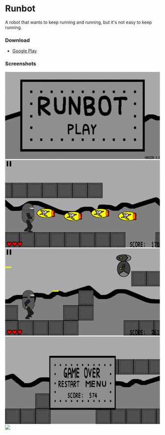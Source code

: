 # Runbot
A robot that wants to keep running and running, but it's not easy to keep running.

### Download
- [Google Play](https://play.google.com/store/apps/details?id=net.rio.runbot)

### Screenshots
![](https://github.com/Rio6/Runbot/raw/gh-pages/images/screenshot_0.png)
![](https://github.com/Rio6/Runbot/raw/gh-pages/images/screenshot_1.png)
![](https://github.com/Rio6/Runbot/raw/gh-pages/images/screenshot_2.png)
![](https://github.com/Rio6/Runbot/raw/gh-pages/images/screenshot_3.png)
![](https://github.com/Rio6/Runbot/raw/gh-pages/images/screenshot_4.png)
